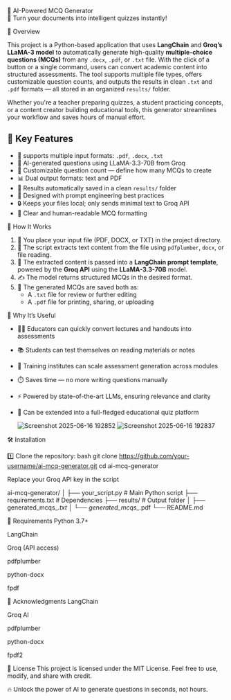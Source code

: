 📘 AI-Powered MCQ Generator  
🧠 Turn your documents into intelligent quizzes instantly!

📖 Overview

This project is a Python-based application that uses **LangChain** and **Groq’s LLaMA-3 model** to automatically generate high-quality **multiple-choice questions (MCQs)** from any `.docx`, `.pdf`, or `.txt` file. With the click of a button or a single command, users can convert academic content into structured assessments. The tool supports multiple file types, offers customizable question counts, and outputs the results in clean `.txt` and `.pdf` formats — all stored in an organized `results/` folder.

Whether you're a teacher preparing quizzes, a student practicing concepts, or a content creator building educational tools, this generator streamlines your workflow and saves hours of manual effort.

## 🔧 Key Features

- 📄 supports multiple input formats: `.pdf`, `.docx`, `.txt`
- 🤖 AI-generated questions using LLaMA-3.3-70B from Groq
- 🎯 Customizable question count — define how many MCQs to create
- 📊 Dual output formats: text and PDF
- 📁 Results automatically saved in a clean `results/` folder
- 🧠 Designed with prompt engineering best practices
- 🔒 Keeps your files local; only sends minimal text to Groq API
- 💬 Clear and human-readable MCQ formatting

🚀 How It Works

1. 📂 You place your input file (PDF, DOCX, or TXT) in the project directory.
2. 📄 The script extracts text content from the file using `pdfplumber`, `docx`, or file reading.
3. 🤖 The extracted content is passed into a **LangChain prompt template**, powered by the **Groq API** using the **LLaMA-3.3-70B** model.
4. ✍️ The model returns structured MCQs in the desired format.
5. 📁 The generated MCQs are saved both as:
   - A `.txt` file for review or further editing
   - A `.pdf` file for printing, sharing, or uploading

🎯 Why It’s Useful

- 🧑‍🏫 Educators can quickly convert lectures and handouts into assessments  
- 📚 Students can test themselves on reading materials or notes  
- 🏫 Training institutes can scale assessment generation across modules  
- ⏱️ Saves time — no more writing questions manually  
- ⚡ Powered by state-of-the-art LLMs, ensuring relevance and clarity  
- 🔁 Can be extended into a full-fledged educational quiz platform

  ![Screenshot 2025-06-16 192852](https://github.com/user-attachments/assets/a86c6c38-2e8a-4387-b7f7-83c9e8a05668)
  ![Screenshot 2025-06-16 192837](https://github.com/user-attachments/assets/d47223fd-9d67-4cab-9b04-8f4d503093bb)



🛠️ Installation

1️⃣ Clone the repository:
bash
git clone https://github.com/your-username/ai-mcq-generator.git
cd ai-mcq-generator


Replace your Groq API key in the script

ai-mcq-generator/
│
├── your_script.py               # Main Python script
├── requirements.txt             # Dependencies
├── results/                     # Output folder
│   ├── generated_mcqs_*.txt
│   └── generated_mcqs_*.pdf
└── README.md

📎 Requirements
Python 3.7+

LangChain

Groq (API access)

pdfplumber

python-docx

fpdf

🤝 Acknowledgments
LangChain

Groq AI

pdfplumber

python-docx

fpdf2

📄 License
This project is licensed under the MIT License. Feel free to use, modify, and share with credit.

🔥 Unlock the power of AI to generate questions in seconds, not hours.

